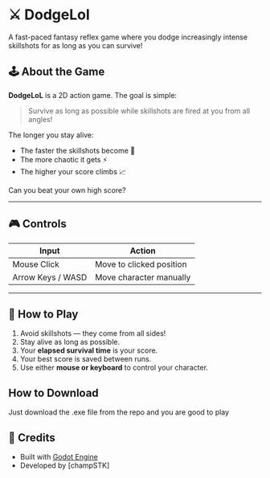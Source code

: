 # ⚔️ DodgeLol

A fast-paced fantasy reflex game where you dodge increasingly intense skillshots for as long as you can survive!

## 🕹️ About the Game

**DodgeLoL** is a 2D action game. The goal is simple:

> Survive as long as possible while skillshots are fired at you from all angles!

The longer you stay alive:
- The faster the skillshots become 💨
- The more chaotic it gets ⚡
- The higher your score climbs 📈

Can you beat your own high score?

---

## 🎮 Controls

| Input      | Action             |
|------------|--------------------|
| Mouse Click | Move to clicked position |
| Arrow Keys / WASD | Move character manually |

---

## 🧠 How to Play

1. Avoid skillshots — they come from all sides!
2. Stay alive as long as possible.
3. Your **elapsed survival time** is your score.
4. Your best score is saved between runs.
5. Use either **mouse or keyboard** to control your character.

##  How to Download
Just download the .exe file from the repo and you are good to play 

## 📣 Credits

- Built with [Godot Engine](https://godotengine.org/)
- Developed by [champSTK]


